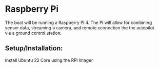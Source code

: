 # Raspberry Pi

The boat will be running a Raspberry Pi 4. The Pi will allow for combining sensor data, streaming a camera, and remote connection the the autopilot via a ground control station.

## Setup/Installation:
Install Ubuntu 22 Core using the RPi Imager
